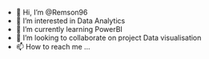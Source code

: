 - 👋 Hi, I’m @Remson96
- 👀 I’m interested in Data Analytics
- 🌱 I’m currently learning PowerBI
- 💞️ I’m looking to collaborate on project Data visualisation
- 📫 How to reach me ...

<!---
Remson96/Remson96 is a ✨ special ✨ repository because its `README.md` (this file) appears on your GitHub profile.
You can click the Preview link to take a look at your changes.
--->
